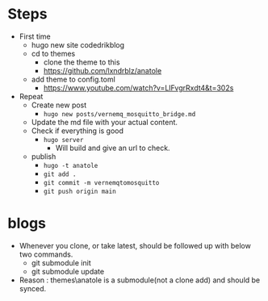 # Steps
- First time
    - hugo new site codedrikblog
    - cd to themes
        - clone the theme to this 
        - https://github.com/lxndrblz/anatole
    - add theme to config.toml
        - https://www.youtube.com/watch?v=LIFvgrRxdt4&t=302s
- Repeat
   -  Create new post
       - `hugo new posts/vernemq_mosquitto_bridge.md`
   - Update the md file with your actual content.
   - Check if everything is good
       - `hugo server`
           - Will build and give an url to check.
   - publish
       - `hugo -t anatole`
       - `git add .`
       - `git commit -m vernemqtomosquitto`
       - `git push origin main`

# blogs

- Whenever you clone, or take latest, should be followed up with below two commands.
    - git submodule init
    - git submodule update
- Reason : themes\anatole is a submodule(not a clone add) and should be synced.